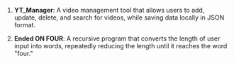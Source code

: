 
1. **YT_Manager**: A video management tool that allows users to add, update, delete, and search for videos, while saving data locally in JSON format.
   
2. **Ended ON FOUR**: A recursive program that converts the length of user input into words, repeatedly reducing the length until it reaches the word "four."

